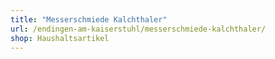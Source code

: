 ```yaml
---
title: "Messerschmiede Kalchthaler"
url: /endingen-am-kaiserstuhl/messerschmiede-kalchthaler/
shop: Haushaltsartikel
---
```

